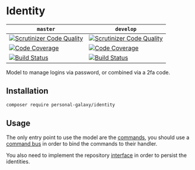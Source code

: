 # Identity

| `master` | `develop` |
|----------|-----------|
| [![Scrutinizer Code Quality](https://scrutinizer-ci.com/g/PersonalGalaxy/Identity/badges/quality-score.png?b=master)](https://scrutinizer-ci.com/g/PersonalGalaxy/Identity/?branch=master) | [![Scrutinizer Code Quality](https://scrutinizer-ci.com/g/PersonalGalaxy/Identity/badges/quality-score.png?b=develop)](https://scrutinizer-ci.com/g/PersonalGalaxy/Identity/?branch=develop) |
| [![Code Coverage](https://scrutinizer-ci.com/g/PersonalGalaxy/Identity/badges/coverage.png?b=master)](https://scrutinizer-ci.com/g/PersonalGalaxy/Identity/?branch=master) | [![Code Coverage](https://scrutinizer-ci.com/g/PersonalGalaxy/Identity/badges/coverage.png?b=develop)](https://scrutinizer-ci.com/g/PersonalGalaxy/Identity/?branch=develop) |
| [![Build Status](https://scrutinizer-ci.com/g/PersonalGalaxy/Identity/badges/build.png?b=master)](https://scrutinizer-ci.com/g/PersonalGalaxy/Identity/build-status/master) | [![Build Status](https://scrutinizer-ci.com/g/PersonalGalaxy/Identity/badges/build.png?b=develop)](https://scrutinizer-ci.com/g/PersonalGalaxy/Identity/build-status/develop) |

Model to manage logins via password, or combined via a 2fa code.

## Installation

```sh
composer require personal-galaxy/identity
```

## Usage

The only entry point to use the model are the [commands](src/Command), you should use a [command bus](https://github.com/innmind/commandbus) in order to bind the commands to their handler.

You also need to implement the repository [interface](src/Repository/IdentityRepository.php) in order to persist the identities.
